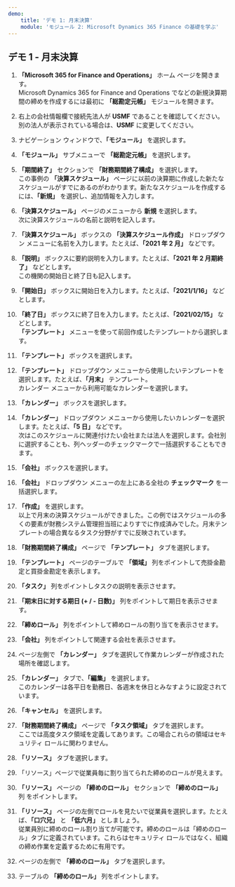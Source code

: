 ```yaml
---
demo:
    title: 'デモ 1: 月末決算'
    module: 'モジュール 2: Microsoft Dynamics 365 Finance の基礎を学ぶ'
---
```


## デモ 1 - 月末決算

1. **「Microsoft 365 for Finance and Operations」** ホーム ページを開きます。  
    Microsoft Dynamics 365 for Finance and Operations でなどの新規決算期間の締めを作成するには最初に **「総勘定元帳」** モジュールを開きます。

1. 右上の会社情報欄で接続先法人が **USMF** であることを確認してください。別の法人が表示されている場合は、**USMF** に変更してください。

1. ナビゲーション ウィンドウで、**「モジュール」** を選択します。

1. **「モジュール」** サブメニューで **「総勘定元帳」** を選択します。

1. **「期間終了」** セクションで **「財務期間終了構成」** を選択します。  
    この事例の **「決算スケジュール」** ページに以前の決算期に作成した新たなスケジュールがすでにあるのがわかります。新たなスケジュールを作成するには、**「新規」** を選択し、追加情報を入力します。

1. **「決算スケジュール」** ページのメニューから **新規** を選択します。  
    次に決算スケジュールの名前と説明を記入します。

1. **「決算スケジュール」** ボックスの **「決算スケジュール作成」** ドロップダウン メニューに名前を入力します。たとえば、**「2021 年 2 月」** などです。

1. **「説明」** ボックスに要約説明を入力します。たとえば、**「2021 年 2 月期終了」** などとします。  
    この機関の開始日と終了日も記入します。

1. **「開始日」** ボックスに開始日を入力します。たとえば、**「2021/1/16」** などとします。

1. **「終了日」** ボックスに終了日を入力します。たとえば、**「2021/02/15」** などとします。  
    **「テンプレート」** メニューを使って前回作成したテンプレートから選択します。

1. **「テンプレート」** ボックスを選択します。

1. **「テンプレート」** ドロップダウン メニューから使用したいテンプレートを選択します。たとえば、**「月末」** テンプレート。  
    カレンダー メニューから利用可能なカレンダーを選択します。

1. **「カレンダー」** ボックスを選択します。

1. **「カレンダー」** ドロップダウン メニューから使用したいカレンダーを選択します。たとえば、**「5 日」** などです。  
次はこのスケジュールに関連付けたい会社または法人を選択します。会社別に選択することも、列ヘッダーのチェックマークで一括選択することもできます。

1. **「会社」** ボックスを選択します。

1. **「会社」** ドロップダウン メニューの左上にある全社の **チェックマーク** を一括選択します。

1. **「作成」** を選択します。  
    以上で月末の決算スケジュールができました。この例ではスケジュールの多くの要素が財務システム管理担当班によりすでに作成済みでした。月末テンプレートの場合異なるタスク分野がすでに反映されています。

1. **「財務期間終了構成」** ページで **「テンプレート」** タブを選択します。

1. **「テンプレート」** ページのテーブルで **「領域」** 列をポイントして売掛金勘定と買掛金勘定を表示します。

1. **「タスク」** 列をポイントしタスクの説明を表示させます。

1. **「期末日に対する期日 (+ / - 日数)」** 列をポイントして期日を表示させます。

1. **「締めロール」** 列をポイントして締めロールの割り当てを表示させます。

1. **「会社」** 列をポイントして関連する会社を表示させます。

1. ページ左側で **「カレンダー」** タブを選択して作業カレンダーが作成された場所を確認します。

1. **「カレンダー」** タブで、**「編集」** を選択します。  
    このカレンダーは各平日を勤務日、各週末を休日とみなすように設定されています。

1. **「キャンセル」** を選択します。

1. **「財務期間終了構成」** ページで **「タスク領域」** タブを選択します。  
    ここでは高度タスク領域を定義してあります。この場合これらの領域はセキュリティ ロールに関わりません。

1. **「リソース」** タブを選択します。

1. 「リソース」ページで従業員毎に割り当てられた締めのロールが見えます。

1. **「リソース」** ページの **「締めのロール」** セクションで **「締めのロール」** 列 をポイントします。

1. **「リソース」** ページの左側でロールを見たいで従業員を選択します。たとえば、**「口穴兄」** と **「低六月」** としましょう。  
    従業員別に締めのロール割り当てが可能です。締めのロールは「締めのロール」タブに定義されています。これらはセキュリティ ロールではなく、組織の締め作業を定義するために有用です。

1. ページの左側で **「締めのロール」** タブを選択します。

1. テーブルの **「締めのロール」** 列をポイントします。
